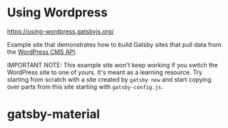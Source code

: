 # Using Wordpress

https://using-wordpress.gatsbyjs.org/

Example site that demonstrates how to build Gatsby sites that pull data from the
[WordPress CMS API](https://www.wordpress.com/).

IMPORTANT NOTE: This example site won't keep working if you switch the WordPress site to one of yours. It's meant as a learning resource. Try starting from scratch with a site created by `gatsby new` and start copying over parts from this site starting with `gatsby-config.js`.
# gatsby-material
